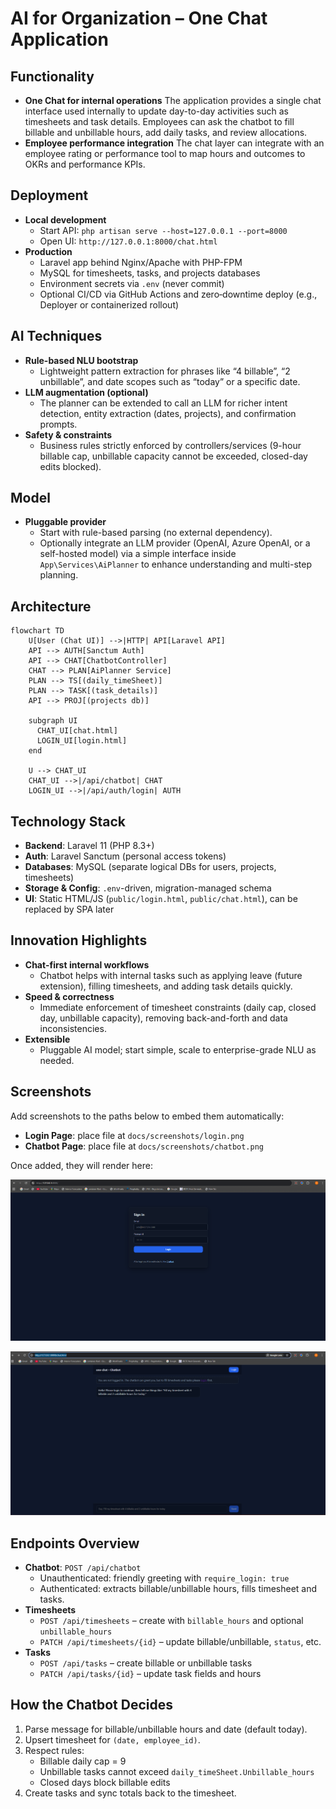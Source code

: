 # AI for Organization – One Chat Application

## Functionality
- **One Chat for internal operations**
  The application provides a single chat interface used internally to update day-to-day activities such as timesheets and task details. Employees can ask the chatbot to fill billable and unbillable hours, add daily tasks, and review allocations.
- **Employee performance integration**
  The chat layer can integrate with an employee rating or performance tool to map hours and outcomes to OKRs and performance KPIs.

## Deployment
- **Local development**
  - Start API: `php artisan serve --host=127.0.0.1 --port=8000`
  - Open UI: `http://127.0.0.1:8000/chat.html`
- **Production**
  - Laravel app behind Nginx/Apache with PHP-FPM
  - MySQL for timesheets, tasks, and projects databases
  - Environment secrets via `.env` (never commit)
  - Optional CI/CD via GitHub Actions and zero‑downtime deploy (e.g., Deployer or containerized rollout)

## AI Techniques
- **Rule-based NLU bootstrap**
  - Lightweight pattern extraction for phrases like “4 billable”, “2 unbillable”, and date scopes such as “today” or a specific date.
- **LLM augmentation (optional)**
  - The planner can be extended to call an LLM for richer intent detection, entity extraction (dates, projects), and confirmation prompts.
- **Safety & constraints**
  - Business rules strictly enforced by controllers/services (9-hour billable cap, unbillable capacity cannot be exceeded, closed-day edits blocked).

## Model
- **Pluggable provider**
  - Start with rule-based parsing (no external dependency).
  - Optionally integrate an LLM provider (OpenAI, Azure OpenAI, or a self-hosted model) via a simple interface inside `App\Services\AiPlanner` to enhance understanding and multi-step planning.

## Architecture
```mermaid
flowchart TD
    U[User (Chat UI)] -->|HTTP| API[Laravel API]
    API --> AUTH[Sanctum Auth]
    API --> CHAT[ChatbotController]
    CHAT --> PLAN[AiPlanner Service]
    PLAN --> TS[(daily_timeSheet)]
    PLAN --> TASK[(task_details)]
    API --> PROJ[(projects db)]

    subgraph UI
      CHAT_UI[chat.html]
      LOGIN_UI[login.html]
    end

    U --> CHAT_UI
    CHAT_UI -->|/api/chatbot| CHAT
    LOGIN_UI -->|/api/auth/login| AUTH
```

## Technology Stack
- **Backend**: Laravel 11 (PHP 8.3+)
- **Auth**: Laravel Sanctum (personal access tokens)
- **Databases**: MySQL (separate logical DBs for users, projects, timesheets)
- **Storage & Config**: `.env`-driven, migration-managed schema
- **UI**: Static HTML/JS (`public/login.html`, `public/chat.html`), can be replaced by SPA later

## Innovation Highlights
- **Chat-first internal workflows**
  - Chatbot helps with internal tasks such as applying leave (future extension), filling timesheets, and adding task details quickly.
- **Speed & correctness**
  - Immediate enforcement of timesheet constraints (daily cap, closed day, unbillable capacity), removing back-and-forth and data inconsistencies.
- **Extensible**
  - Pluggable AI model; start simple, scale to enterprise-grade NLU as needed.

## Screenshots
Add screenshots to the paths below to embed them automatically:
- **Login Page**: place file at `docs/screenshots/login.png`
- **Chatbot Page**: place file at `docs/screenshots/chatbot.png`

Once added, they will render here:

![Login Page](screenshots/login.png)

![Chatbot Page](screenshots/chatbot.png)

## Endpoints Overview
- **Chatbot**: `POST /api/chatbot`
  - Unauthenticated: friendly greeting with `require_login: true`
  - Authenticated: extracts billable/unbillable hours, fills timesheet and tasks.
- **Timesheets**
  - `POST /api/timesheets` – create with `billable_hours` and optional `unbillable_hours`
  - `PATCH /api/timesheets/{id}` – update billable/unbillable, `status`, etc.
- **Tasks**
  - `POST /api/tasks` – create billable or unbillable tasks
  - `PATCH /api/tasks/{id}` – update task fields and hours

## How the Chatbot Decides
1. Parse message for billable/unbillable hours and date (default today).
2. Upsert timesheet for `(date, employee_id)`.
3. Respect rules:
   - Billable daily cap = 9
   - Unbillable tasks cannot exceed `daily_timeSheet.Unbillable_hours`
   - Closed days block billable edits
4. Create tasks and sync totals back to the timesheet.
